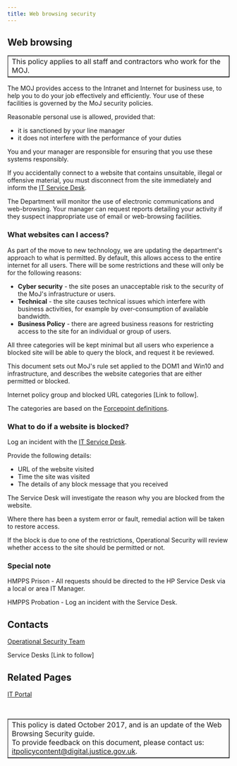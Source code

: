 ```yaml
---
title: Web browsing security
---
```


## Web browsing

<table border='1'>
<tr valign='top'>
<td>This policy applies to all staff and contractors who work for the MOJ.</td>
</tr>
</table>

The MOJ provides access to the Intranet and Internet for business use, to help you to do your job effectively and efficiently. Your use of these facilities is governed by the MoJ security policies.

Reasonable personal use is allowed, provided that:

- it is sanctioned by your line manager
- it does not interfere with the performance of your duties

You and your manager are responsible for ensuring that you use these systems responsibly.

If you accidentally connect to a website that contains unsuitable, illegal or offensive material, you must disconnect from the site immediately and inform the [IT Service Desk](mailto:ITservicedesk@justice.gsi.gov.uk).

The Department will monitor the use of electronic communications and web-browsing. Your manager can request reports detailing your activity if they suspect inappropriate use of email or web-browsing facilities.

### What websites can I access?

As part of the move to new technology, we are updating the department's approach to what is permitted. By default, this allows access to the entire internet for all users. There will be some restrictions and these will only be for the following reasons:

- **Cyber security** - the site poses an unacceptable risk to the security of the MoJ's infrastructure or users.
- **Technical** - the site causes technical issues which interfere with business activities, for example by over-consumption of available bandwidth.
- **Business Policy** - there are agreed business reasons for restricting access to the site for an individual or group of users.

All three categories will be kept minimal but all users who experience a blocked site will be able to query the block, and request it be reviewed.

This document sets out MoJ's rule set applied to the DOM1 and Win10 and infrastructure, and describes the website categories that are either permitted or blocked.

Internet policy group and blocked URL categories [Link to follow].

The categories are based on the [Forcepoint definitions](https://www.forcepoint.com/master-database-url-categories).

### What to do if a website is blocked?

Log an incident with the [IT Service Desk](mailto:itservicedesk@justice.gsi.gov.uk).

Provide the following details:

- URL of the website visited
- Time the site was visited
- The details of any block message that you received

The Service Desk will investigate the reason why you are blocked from the website.

Where there has been a system error or fault, remedial action will be taken to restore access.

If the block is due to one of the restrictions, Operational Security will review whether access to the site should be permitted or not.

### Special note

HMPPS Prison - All requests should be directed to the HP Service Desk via a local or area IT Manager.

HMPPS Probation - Log an incident with the Service Desk.

## Contacts

[Operational Security Team](mailto:OperationalSecurityTeam@justice.gsi.gov.uk)

Service Desks [Link to follow]

## Related Pages

[IT Portal](https://intranet.justice.gov.uk/guidance-and-support/it-services/it-portal/)

<p>&nbsp;</p>

<table border='1'>
<tr valign='top'>
<td>This policy is dated October 2017, and is an update of the Web Browsing Security guide.<br/>
To provide feedback on this document, please contact us: <a href="mailto:itpolicycontent@digital.justice.gov.uk?subject=web-browsing-security">itpolicycontent@digital.justice.gov.uk</a>.</td>
</tr>
</table>

